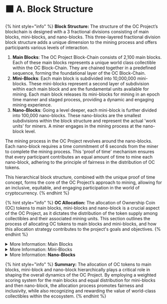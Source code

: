 # ⬛ A. Block Structure

{% hint style="info" %}
**Block Structure:** The structure of the OC Project’s blockchain is designed with a 3 fractional divisions consisting of main blocks, mini-blocks, and nano-blocks. This three-layered fractional division block structure adds a unique dimension to the mining process and offers participants various levels of interaction.

1. **Main Blocks**: The OC Project Block-Chain consists of 2,100 main blocks. Each of these main blocks represents a unique world class collectible within the OC Block-Chain. They are chained together in a predefined sequence, forming the foundational layer of the OC Block-Chain.
2. **Mini-Blocks**: Each main block is subdivided into 10,000,000 mini-blocks. These mini-blocks represent a second layer of subdivision within each main block and are the fundamental units available for mining. Each main block releases its mini-blocks for mining in an epoch time manner and staged process, providing a dynamic and engaging mining experience.
3. **Nano-Blocks**: Going a level deeper, each mini-block is further divided into 100,000 nano-blocks. These nano-blocks are the smallest subdivisions within the block structure and represent the actual 'work units' for miners. A miner engages in the mining process at the nano-block level.

The mining process in the OC Project revolves around the nano-blocks. Each nano-block requires a time commitment of 6 seconds from the miner to complete the mining process. This 'proof of time' mechanism ensures that every participant contributes an equal amount of time to mine each nano-block, adhering to the principle of fairness in the distribution of OC tokens.

This hierarchical block structure, combined with the unique proof of time concept, forms the core of the OC Project’s approach to mining, allowing for an inclusive, equitable, and engaging participation in the world of cryptocurrency.
{% endhint %}

{% hint style="info" %}
**OC Allocation:** The allocation of Ownership Coin (OC) tokens to main blocks, mini-blocks and nano-block is a crucial aspect of the OC Project, as it dictates the distribution of the token supply among collectibles and their associated mining units. This section outlines the process of allocating OC tokens to main blocks and mini-blocks, and how this allocation strategy contributes to the project's goals and objectives.
{% endhint %}

<details>

<summary>More Information:  Main Blocks</summary>

1. **Categorization and Ranking of Collectibles:** The first step in the allocation process involves categorizing and ranking the 2,100 world-class collectibles that form the basis of the OC Project. Each collectible will be evaluated based on various criteria, such as estimated value (in USD), the number of followers, and the quality of the collectible. The initial group of 100 miners, along with a robust screening process, will categorize the collectibles and provide ratings.
2. **Weighted Scoring System:** The ratings assigned to each collectible will be used to calculate a weighted score, which in turn determines the collectible's ranking. The ranking system ensures that the allocation of OC tokens to each main block (representing a collectible) is proportionate to its perceived value and significance within the ecosystem.
3. **Allocation of OC Tokens:** Based on the weighted scores and rankings, the 21 quadrillion OC tokens will be allocated among the 2,100 main blocks. The higher-ranked collectibles will receive a larger share of the token supply, reflecting their status and importance in the OC Project.

</details>

<details>

<summary>More Information: Mini-Blocks</summary>

1. **Splitting the Token Supply:** Once the allocation of OC tokens to main blocks is complete, the remaining 50% of the allocated tokens for each main block will be further distributed among its 10 million mini-blocks. These mini-blocks serve as the individual epoch time mining block for the miner within the OC Project, enabling miners to generate OC tokens using the Proof of Time concept.
2. **Equal Distribution:** Each mini-block within a main block will receive an equal share of the allocated OC tokens. This equal distribution ensures that every mini-block provides an equal opportunity for miners to generate value and participate in the OC Project.

</details>

<details>

<summary>More Information: <strong>Nano-Blocks</strong></summary>

1. The nano-blocks are the smallest units within the OC Project's block structure and signify the core operational components of the mining process. Each mini-block comprises 100,000 nano-blocks, which contains the OC to be mined and unlocked by miners.
2. The primary feature of a nano-block is its time-bound nature. To mine a nano-block, a miner must devote a set amount of time, 6 seconds. This 'proof-of-time' element embeds the value of time into the fundamental structure of the OC token system.
3. The nano-block level is where the concept of "time as a commodity" truly comes to life in the OC Project. As miners invest their time to mine these nano-blocks, they're effectively converting their time into OC tokens, hence storing their time as cryptocurrency.
4. Each successfully mined nano-block results in the release of a certain number of OC tokens to the miner, according to the preset allocation rules.
5. In essence, nano-blocks serve as the fundamental 'work units' for miners, embodying the project's core principle of fairness. This is because every participant must contribute an equal amount of time to mine each nano-block, creating a level playing field for all, regardless of their computational resources or economic status.
6. The vast number of nano-blocks - resulting from the division of mini-blocks - also ensures a high granularity of the mining process, allowing for a more distributed and inclusive participation. Furthermore, this fine granularity can enable a more gradual and stable release of OC tokens into the ecosystem.
7. In summary, nano-blocks provide the primary interface between the miner's effort and the OC token reward, embodying the project's core values of time value, fairness, and inclusivity.

</details>

{% hint style="info" %}
**Summary:** The allocation of OC tokens to main blocks, mini-block and nano-block hierarchically plays a critical role in shaping the overall dynamics of the OC Project. By employing a weighted scoring system for the main blocks and equal distribution for mini-blocks and then nano-block, the allocation process promotes fairness and inclusivity, while also recognizing and rewarding the value of world-class collectibles within the ecosystem.
{% endhint %}
